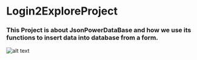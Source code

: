 # Login2ExploreProject

###  This Project is about JsonPowerDataBase and how we use its functions to insert data into database from a form.

![alt text](Image/DataBase.png)
